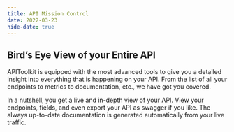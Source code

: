 ```yaml
---
title: API Mission Control 
date: 2022-03-23
hide-date: true
---
```


## Bird’s Eye View of your Entire API

APIToolkit is equipped with the most advanced tools to give you a detailed insight into everything that is happening on your API. From the list of all your endpoints to metrics to documentation, etc., we have got you covered.
 
In a nutshell, you get a live and in-depth view of your API. View your endpoints, fields, and even export your API as swagger if you like. The always up-to-date documentation is generated automatically from your live traffic.


